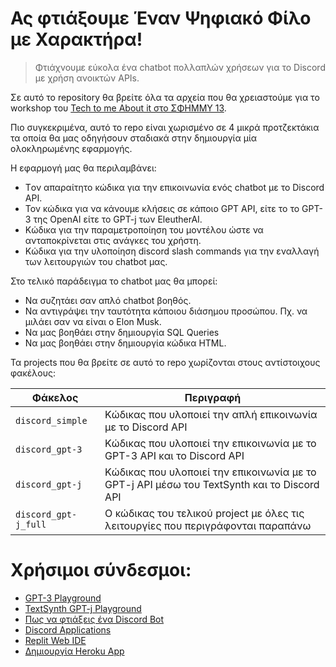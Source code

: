 # Ας φτιάξουμε Έναν Ψηφιακό Φίλο με Χαρακτήρα!
> Φτιάχνουμε εύκολα ένα chatbot πολλαπλών χρήσεων για το Discord με χρήση ανοικτών APIs.

Σε αυτό το repository θα βρείτε όλα τα αρχεία που θα χρειαστούμε για το workshop του [Tech to me About it στο ΣΦΗΜΜΥ 13](https://sfhmmy.gr/the-conference/workshops/as-phtiaxoume-enan-psephiako-philo-me-kharaktera/).

Πιο συγκεκριμένα, αυτό το repo είναι χωρισμένο σε 4 μικρά προτζεκτάκια τα οποία θα μας οδηγήσουν σταδιακά στην δημιουργία μία ολοκληρωμένης εφαρμογής.

Η εφαρμογή μας θα περιλαμβάνει:
- Tον απαραίτητο κώδικα για την επικοινωνία ενός chatbot με το Discord API.
- Τον κώδικα για να κάνουμε κλήσεις σε κάποιο GPT API, είτε το το GPT-3 της OpenAI είτε το GPT-j των EleutherAI.
- Κώδικα για την παραμετροποίηση του μοντέλου ώστε να ανταποκρίνεται στις ανάγκες του χρήστη.
- Κώδικα για την υλοποίηση discord slash commands για την εναλλαγή των λειτουργιών του chatbot μας.

Στο τελικό παράδειγμα το chatbot μας θα μπορεί:
- Να συζητάει σαν απλό chatbot βοηθός.
- Να αντιγράψει την ταυτότητα κάποιου διάσημου προσώπου. Πχ. να μιλάει σαν να είναι ο Elon Musk.
- Να μας βοηθάει στην δημιουργία SQL Queries
- Να μας βοηθάει στην δημιουργία κώδικα HTML.

Τα projects που θα βρείτε σε αυτό το repo χωρίζονται στους αντίστοιχους φακέλους:


|  Φάκελος       |Περιγραφή                      |
|----------------|-------------------------------|
| `discord_simple` | Κώδικας που υλοποιεί την απλή επικοινωνία με το Discord API |
| `discord_gpt-3 ` | Κώδικας που υλοποιεί την επικοινωνία με το GPT-3 API και το Discord API |
| `discord_gpt-j`  | Κώδικας που υλοποιεί την επικοινωνία με το GPT-j API μέσω του TextSynth και το Discord API |
| `discord_gpt-j_full` | Ο κώδικας του τελικού project με όλες τις λειτουργίες που περιγράφονται παραπάνω |

# Χρήσιμοι σύνδεσμοι:
- [GPT-3 Playground](https://beta.openai.com/playground)
- [TextSynth GPT-j Playground](https://textsynth.com/playground.html)
- [Πως να φτιάξεις ένα Discord Bot](https://discordpy.readthedocs.io/en/stable/discord.html)
- [Discord Applications](https://discord.com/developers/applications)
- [Replit Web IDE](https://replit.com)
- [Δημιουργία Heroku App](https://dashboard.heroku.com/new-app)


